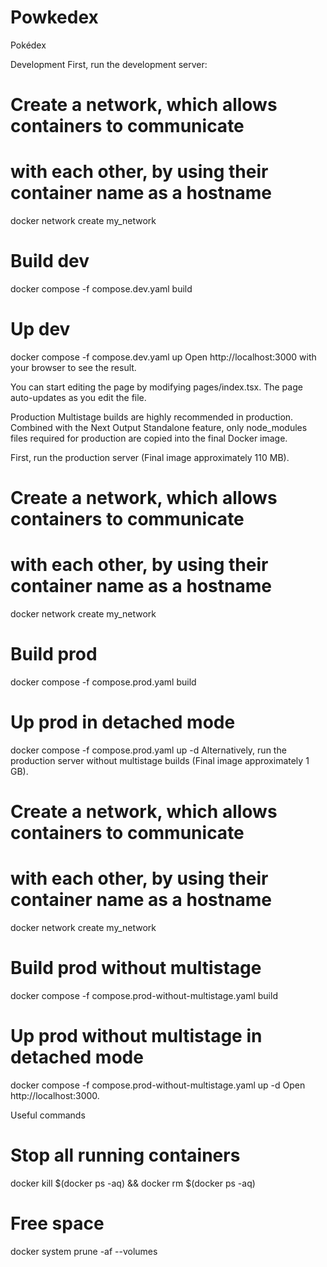 # Powkedex
Pokédex

Development
First, run the development server:

# Create a network, which allows containers to communicate
# with each other, by using their container name as a hostname
docker network create my_network

# Build dev
docker compose -f compose.dev.yaml build

# Up dev
docker compose -f compose.dev.yaml up
Open http://localhost:3000 with your browser to see the result.

You can start editing the page by modifying pages/index.tsx. The page auto-updates as you edit the file.

Production
Multistage builds are highly recommended in production. Combined with the Next Output Standalone feature, only node_modules files required for production are copied into the final Docker image.

First, run the production server (Final image approximately 110 MB).

# Create a network, which allows containers to communicate
# with each other, by using their container name as a hostname
docker network create my_network

# Build prod
docker compose -f compose.prod.yaml build

# Up prod in detached mode
docker compose -f compose.prod.yaml up -d
Alternatively, run the production server without multistage builds (Final image approximately 1 GB).

# Create a network, which allows containers to communicate
# with each other, by using their container name as a hostname
docker network create my_network

# Build prod without multistage
docker compose -f compose.prod-without-multistage.yaml build

# Up prod without multistage in detached mode
docker compose -f compose.prod-without-multistage.yaml up -d
Open http://localhost:3000.

Useful commands
# Stop all running containers
docker kill $(docker ps -aq) && docker rm $(docker ps -aq)

# Free space
docker system prune -af --volumes